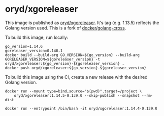 # oryd/xgoreleaser

This image is published as [oryd/xgoreleaser](https://hub.docker.com/repository/docker/oryd/xgoreleaser). It's tag (e.g. 1.13.5) reflects the Golang version used.
This is a fork of [docker/golang-cross](https://github.com/docker/golang-cross).

To build this image, run locally:

```shell script
go_version=1.14.6
goreleaser_version=0.140.1
docker build --build-arg GO_VERSION=${go_version} --build-arg GORELEASER_VERSION=${goreleaser_version} -t oryd/xgoreleaser:${go_version}-${goreleaser_version} .
docker push oryd/xgoreleaser:${go_version}-${goreleaser_version}
```

To build this image using the CI, create a new release with the desired Golang version.

```
docker run --mount type=bind,source="$(pwd)",target=/project \
    oryd/xgoreleaser:1.14.5-0.139.0 --skip-publish --snapshot --rm-dist
```

```
docker run --entrypoint /bin/bash -it oryd/xgoreleaser:1.14.4-0.139.0
```
